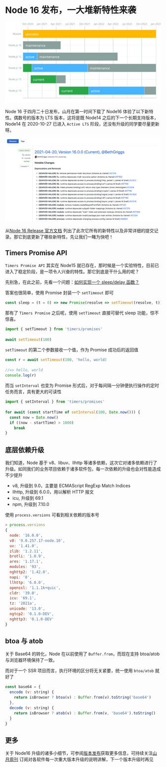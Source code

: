 # Node 16 发布，一大堆新特性来袭

![Node 16 LTS](../assets/node16lts.svg)

Node 16 于四月二十日发布，山月在第一时间下载了 Node16 体验了以下新特性。偶数号的版本为 LTS 版本，这将是既 Node14 之后的下一个长期支持版本，Node14 在 2020-10-27 已进入 `Active LTS` 阶段，还没有升级的同学要尽量更新呀。

![Node 16 Release 文档](../assets/node16.png)

从[Node 16 Release 官方文档](https://github.com/nodejs/node/releases/tag/v16.0.0) 列出了此次它所有的新特性以及非常详细的提交记录。那它到底更新了哪些新特性，先让我们一睹为快吧！

## Timers Promise API

`Timers Promise API` 其实在 Node15 就已存在，那时候是一个实验特性，目前已进入了稳定阶段，是一项令人兴奋的特性。那它到底是干什么用的呢？

先别急，在此之前，先看一个问题：[如何实现一个 sleep/delay 函数？](https://q.shanyue.tech/fe/js/442.html)

答案也很简单，使用 Promise 封装一个 `setTimeout` 即可

``` js
const sleep = (t = 0) => new Promise(resolve => setTimeout(resolve, t));
```

那有了 `Timers Promise` 之后呢，使用 `setTimeout` 直接可替代 sleep 功能，惊不惊喜。

``` js
import { setTimeout } from 'timers/promises'

await setTimeout(100)
```

`setTimeout` 的第二个参数接收一个值，作为 Promise 成功后的返回值

``` js
const r = await setTimeout(100, 'hello, world)

//=> hello, world
console.log(r)
```

而当 `setInterval` 也变为 Promise 形式后，对于每间隔一分钟便执行操作的定时任务而言，具有更大的可读性

``` js
import { setInterval } from 'timers/promises'

for await (const startTime of setInterval(100, Date.now())) {
  const now = Date.now()
  if ((now - startTime) > 1000)
    break
}
```

## 底层依赖升级

我们知道，Node 基于 v8、libuv、llhttp 等诸多依赖，这次它对诸多依赖进行了升级。如同我们的业务项目依赖于诸多软件包，每一次依赖的升级也会对性能造成不少提升

+ v8, 升级到 9.0，主要是 ECMAScript RegExp Match Indices
+ llhttp, 升级到 6.0.0，用以解析 HTTP 报文
+ icu, 升级到 69.1
+ npm, 升级到 7.10.0

使用 `process.versions` 可看到相关依赖的版本号

``` js
> process.versions
{
  node: '16.0.0',
  v8: '9.0.257.17-node.10',
  uv: '1.41.0',
  zlib: '1.2.11',
  brotli: '1.0.9',
  ares: '1.17.1',
  modules: '93',
  nghttp2: '1.42.0',
  napi: '8',
  llhttp: '6.0.0',
  openssl: '1.1.1k+quic',
  cldr: '39.0',
  icu: '69.1',
  tz: '2021a',
  unicode: '13.0',
  ngtcp2: '0.1.0-DEV',
  nghttp3: '0.1.0-DEV'
}
```

## btoa 与 atob

关于 Base64 的转化，Node 在以前使用了 `Buffer.from`，而现在支持 btoa/atob 与浏览器环境保持了一致。

而对于一个 SSR 项目而言，执行环境的区分将无关紧要，统一使用 `btoa/atob` 就好了

``` js
const base64 = {
  encode (v: string) {
    return isBrowser ? btoa(v) : Buffer.from(v).toString('base64')
  },
  decode (v: string) {
    return isBrowser ? atob(v) : Buffer.from(v, 'base64').toString()
  }
}
```

## 更多

关于 Node16 升级的诸多小细节，可参阅[版本发布](https://github.com/nodejs/node/releases/tag/v16.0.0)获取更多信息，可持续关注[山月周刊](https://weekly.shanyue.tech/) 订阅对各软件每一次重大版本升级的说明讲解，下一个版本升级时再见